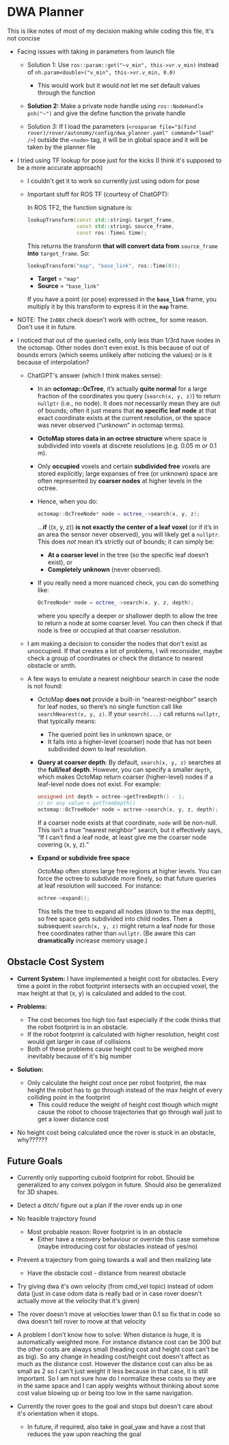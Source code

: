 # DWA Planner
This is like notes of most of my decision making while coding this file, it's not concise

- Facing issues with taking in parameters from launch file
    - Solution 1: Use `ros::param::get("~v_min", this->vr.v_min)` instead of `nh.param<double>("v_min", this->vr.v_min, 0.0)`
        - This would work but it would not let me set default values through the function
    - **Solution 2:** Make a private node handle using `ros::NodeHandle pnh("~")` and give the define function the private handle
    
    - Solution 3: If I load the parameters (`<rosparam file="$(find rover)/rover/autonomy/config/dwa_planner.yaml" command="load" />`) outside the `<node>` tag, it will be in global space and it will be taken by the planner file

- I tried using TF lookup for pose just for the kicks (I think it's supposed to be a more accurate approach)
    - I couldn't get it to work so currently just using odom for pose
    - Important stuff for ROS TF (courtesy of ChatGPT):

        In ROS TF2, the function signature is:

        ```cpp
        lookupTransform(const std::string& target_frame,
                        const std::string& source_frame,
                        const ros::Time& time);
        ```

        This returns the transform **that will convert data from** `source_frame` **into** `target_frame`. So:

        ```cpp
        lookupTransform("map", "base_link", ros::Time(0));
        ```

        - **Target** = `"map"`
        - **Source** = `"base_link"`

        If you have a point (or pose) expressed in the **`base_link`** frame, you multiply it by this transform to express it in the **`map`** frame.


- NOTE: The `InBBX` check doesn't work with octree_ for some reason. Don't use it in future.

- I noticed that out of the queried cells, only less than 1/3rd have nodes in the octomap. Other nodes don't even exist. Is this because of out of bounds errors (which seems unlikely after noticing the values) or is it because of interpolation?
    - ChatGPT's answer (which I think makes sense): 
        - In an **octomap::OcTree**, it’s actually **quite normal** for a large fraction of the coordinates you query (`search(x, y, z)`) to return `nullptr` (i.e., no node). It does *not* necessarily mean they are out of bounds; often it just means that **no specific leaf node** at that exact coordinate exists at the current resolution, or the space was never observed (“unknown” in octomap terms).
        - **OctoMap stores data in an octree structure** where space is subdivided into voxels at discrete resolutions (e.g. 0.05 m or 0.1 m).  
        - Only **occupied** voxels and certain **subdivided free** voxels are stored explicitly; large expanses of free (or unknown) space are often represented by **coarser nodes** at higher levels in the octree.
        - Hence, when you do:

            ```cpp
            octomap::OcTreeNode* node = octree_->search(x, y, z);
            ```
            …**if** \((x, y, z)\) **is not exactly the center of a leaf voxel** (or if it’s in an area the sensor never observed), you will likely get a `nullptr`. This does *not* mean it’s strictly out of bounds; it can simply be:
            - **At a coarser level** in the tree (so the specific leaf doesn’t exist), or  
            - **Completely unknown** (never observed).  

        - If you really need a more nuanced check, you can do something like:
            ```cpp
            OcTreeNode* node = octree_->search(x, y, z, depth);
            ```
            where you specify a deeper or shallower depth to allow the tree to return a node at some coarser level. You can then check if that node is free or occupied at that coarser resolution.
    - I am making a decision to consider the nodes that don't exist as unoccupied. If that creates a lot of problems, I will reconsider, maybe check a group of coordinates or check the distance to nearest obstacle or smth.

    - A few ways to emulate a nearest neighbour search in case the node is not found:
        - OctoMap **does not** provide a built-in “nearest-neighbor” search for leaf nodes, so there’s no single function call like `searchNearest(x, y, z)`. If your `search(...)` call returns `nullptr`, that typically means:

            - The queried point lies in unknown space, or  
            - It falls into a higher-level (coarser) node that has not been subdivided down to leaf resolution.
        - **Query at coarser depth**:
            By default, `search(x, y, z)` searches at the **full/leaf depth**. However, you can specify a smaller `depth`, which makes OctoMap return coarser (higher-level) nodes if a leaf-level node does not exist. For example:

            ```cpp
            unsigned int depth = octree->getTreeDepth() - 1; 
            // or any value < getTreeDepth()
            octomap::OcTreeNode* node = octree->search(x, y, z, depth);
            ```

            If a coarser node exists at that coordinate, `node` will be non-null. This isn’t a true “nearest neighbor” search, but it effectively says, “If I can’t find a leaf node, at least give me the coarser node covering (x, y, z).” 
        
        - **Expand or subdivide free space**

            OctoMap often stores large free regions at higher levels. You can force the octree to subdivide more finely, so that future queries at leaf resolution will succeed. For instance:
            ```cpp
            octree->expand();
            ```
            This tells the tree to expand all nodes (down to the max depth), so free space gets subdivided into child nodes. Then a subsequent `search(x, y, z)` might return a leaf node for those free coordinates rather than `nullptr`. (Be aware this can **dramatically** increase memory usage.)
## Obstacle Cost System

- **Current System:** I have implemented a height cost for obstacles. Every time a point in the robot footprint intersects with an occupied voxel, the max height at that (x, y) is calculated and added to the cost.
- **Problems:**
    - The cost becomes too high too fast especially if the code thinks that the robot footprint is in an obstacle.
    - If the robot footprint is calculated with higher resolution, height cost would get larger in case of collisions
    - Both of these problems cause height cost to be weighed more inevitably because of it's big number
- **Solution:**
    - Only calculate the height cost once per robot footprint, the max height the robot has to go through instead of the max height of every colliding point in the footprint
        - This could reduce the weight of height cost though which might cause the robot to choose trajectories that go through wall just to get a lower distance cost

- No height cost being calculated once the rover is stuck in an obstacle, why??????


## Future Goals

- Currently only supporting cuboid footprint for robot. Should be generalized to any convex polygon in future. Should also be generalized for 3D shapes.
- Detect a ditch/ figure out a plan if the rover ends up in one
- No feasible trajectory found
    - Most probable reason: Rover footprint is in an obstacle
        - Either have a recovery behaviour or override this case somehow (maybe introducing cost for obstacles instead of yes/no)
- Prevent a trajectory from going towards a wall and then realizing late
    - Have the obstacle cost - distance from nearest obstacle
- Try giving dwa it's own velocity (from cmd_vel topic) instead of odom data (just in case odom data is really bad or in case rover doesn't actually move at the velocity that it's given)

- The rover doesn't move at velocities lower than 0.1 so fix that in code so dwa doesn't tell rover to move at that velocity

- A problem I don't know how to solve: When distance is huge, it is automatically weighted more. For instance distance cost can be 300 but the other costs are always small (heading cost and height cost can't be as big). So any change in heading cost/height cost doesn't affect as much as the distance cost. However the distance cost can also be as small as 2 so I can't just weight it less because in that case, it is still important. So I am not sure how do I normalize these costs so they are in the same space and I can apply weights without thinking about some cost value blowing up or being too low in the same navigation.

- Currently the rover goes to the goal and stops but doesn't care about it's orientation when it stops.
    - In future, if required, also take in goal_yaw and have a cost that reduces the yaw upon reaching the goal
